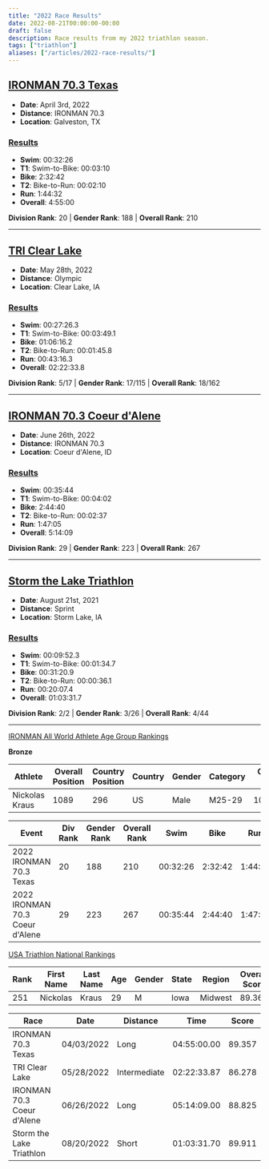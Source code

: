 ```yaml
---
title: "2022 Race Results"
date: 2022-08-21T00:00:00-00:00
draft: false
description: Race results from my 2022 triathlon season.
tags: ["triathlon"]
aliases: ["/articles/2022-race-results/"]
---
```


## [IRONMAN 70.3 Texas](https://www.ironman.com/im703-texas)
* **Date**: April 3rd, 2022
* **Distance**: IRONMAN 70.3
* **Location**: Galveston, TX

### [Results](https://www.ironman.com/im703-texas-results)
* **Swim**: 00:32:26
* **T1**: Swim-to-Bike: 00:03:10
* **Bike**: 2:32:42
* **T2**: Bike-to-Run: 00:02:10
* **Run**: 1:44:32
* **Overall**: 4:55:00

**Division Rank**: 20 | **Gender Rank**: 188 | **Overall Rank**: 210

---

## [TRI Clear Lake](https://clearlakeiowa.com/events/tri-clear-lake)
* **Date**: May 28th, 2022
* **Distance**: Olympic
* **Location**: Clear Lake, IA

### [Results](https://results.truetimeracing.com/myresults.aspx?uid=16535-947-6-376067)
* **Swim**: 00:27:26.3
* **T1**: Swim-to-Bike: 00:03:49.1
* **Bike**: 01:06:16.2
* **T2**: Bike-to-Run: 00:01:45.8
* **Run**: 00:43:16.3
* **Overall**: 02:22:33.8

**Division Rank**: 5/17 | **Gender Rank**: 17/115 | **Overall Rank**: 18/162

---

## [IRONMAN 70.3 Coeur d'Alene](https://www.ironman.com/im703-coeur-dalene)
* **Date**: June 26th, 2022
* **Distance**: IRONMAN 70.3
* **Location**: Coeur d'Alene, ID

### [Results](https://www.ironman.com/im703-coeur-dalene-results)
* **Swim**: 00:35:44
* **T1**: Swim-to-Bike: 00:04:02
* **Bike**: 2:44:40
* **T2**: Bike-to-Run: 00:02:37
* **Run**: 1:47:05
* **Overall**: 5:14:09

**Division Rank**: 29 | **Gender Rank**: 223 | **Overall Rank**: 267

---

## [Storm the Lake Triathlon](https://runsignup.com/Race/IA/StormLake/StormtheLakeTriathlon)
* **Date**: August 21st, 2021
* **Distance**: Sprint
* **Location**: Storm Lake, IA

### [Results](https://results.truetimeracing.com/myresults.aspx?uid=16535-1007-5-87090)
* **Swim**: 00:09:52.3
* **T1**: Swim-to-Bike: 00:01:34.7
* **Bike**: 00:31:20.9
* **T2**: Bike-to-Run: 00:00:36.1
* **Run**: 00:20:07.4
* **Overall**: 01:03:31.7

**Division Rank**: 2/2 | **Gender Rank**: 3/26 | **Overall Rank**: 4/44

---

[IRONMAN All World Athlete Age Group Rankings](https://www.ironman.com/all-world-athlete-agr)

**Bronze**

<div class="font-size-12px">

Athlete        | Overall Position | Country Position | Country | Gender | Category | Overall Time | Points
-------------- | ---------------- | ---------------- | ------- | ------ | -------- | ------------ | ------
Nickolas Kraus |             1089 |              296 |      US |   Male |   M25-29 |     10:09:09 |  4,741

Event                           | Div Rank | Gender Rank | Overall Rank | Swim     | Bike      | Run     | Total Time | Points
------------------------------- | -------- | ----------- | ------------ | -------- | --------- | ------- | ---------- | ------
2022 IRONMAN 70.3 Texas         |       20 |         188 |          210 | 00:32:26 |   2:32:42 | 1:44:32 |    4:55:00 |  2,576
2022 IRONMAN 70.3 Coeur d'Alene |       29 |         223 |          267 | 00:35:44 |   2:44:40 | 1:47:05 |    5:14:09 |  2,165

[USA Triathlon National Rankings](https://rankings.usatriathlon.org/Rankings/NationalRankings)

Rank | First Name | Last Name | Age | Gender | State | Region  | Overall Score
---- | ---------- | --------- | --- | ------ | ----- | ------- | -------------
 251 |   Nickolas |     Kraus |  29 |      M |  Iowa | Midwest |        89.362

Race                       | Date       | Distance     | Time        | Score
-------------------------- | ---------- | ------------ | ----------- | ------
IRONMAN 70.3 Texas         | 04/03/2022 |         Long | 04:55:00.00 | 89.357
TRI Clear Lake             | 05/28/2022 | Intermediate | 02:22:33.87 | 86.278
IRONMAN 70.3 Coeur d'Alene | 06/26/2022 |         Long | 05:14:09.00 | 88.825
Storm the Lake Triathlon   | 08/20/2022 |        Short | 01:03:31.70 | 89.911

</div>
